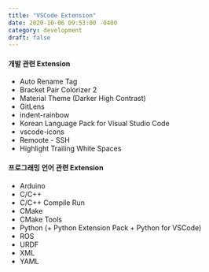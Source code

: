```yaml
---
title: "VSCode Extension"
date: 2020-10-06 09:53:00 -0400
category: development
draft: false
---
```


#### 개발 관련 Extension

- Auto Rename Tag
- Bracket Pair Colorizer 2
- Material Theme (Darker High Contrast)
- GitLens
- indent-rainbow
- Korean Language Pack for Visual Studio Code
- vscode-icons
- Remoote - SSH
- Highlight Trailing White Spaces

#### 프로그래밍 언어 관련 Extension

- Arduino
- C/C++
- C/C++ Compile Run
- CMake
- CMake Tools
- Python (+ Python Extension Pack + Python for VSCode)
- ROS
- URDF
- XML
- YAML
